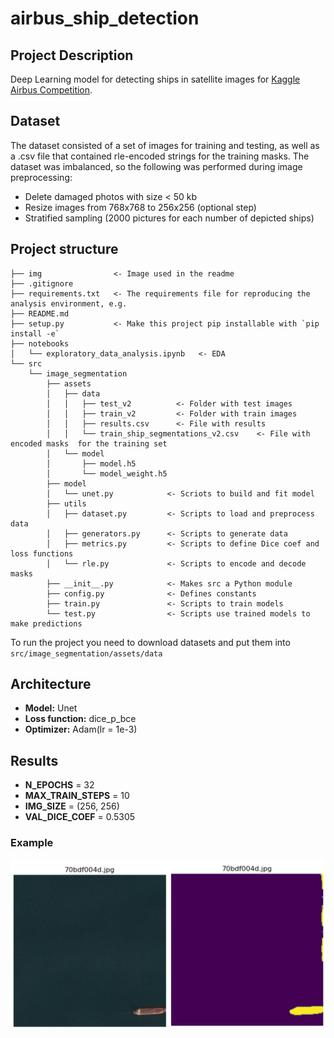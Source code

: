 # airbus_ship_detection
## Project Description
Deep Learning model for detecting ships in satellite images for [Kaggle Airbus Competition](https://www.kaggle.com/c/airbus-ship-detection). 

## Dataset
The dataset consisted of a set of images for training and testing, as well as a .csv file that contained rle-encoded strings for the training masks.
The dataset was imbalanced, so the following was performed during image preprocessing:
* Delete damaged photos with size < 50 kb
* Resize images from 768x768 to 256x256 (optional step)
* Stratified sampling (2000 pictures for each number of depicted ships)

## Project structure
```
├── img                <- Image used in the readme
├── .gitignore
├── requirements.txt   <- The requirements file for reproducing the analysis environment, e.g.        
├── README.md 
├── setup.py           <- Make this project pip installable with `pip install -e`
├── notebooks
│   └── exploratory_data_analysis.ipynb   <- EDA
└── src
    └── image_segmentation
        ├── assets
        │   ├── data  
        │   │   ├── test_v2          <- Folder with test images
        │   │   ├── train_v2         <- Folder with train images
        │   │   ├── results.csv      <- File with results
        │   │   └── train_ship_segmentations_v2.csv    <- File with encoded masks  for the training set
        │   └── model
        │       ├── model.h5
        │       └── model_weight.h5
        ├── model
        │   └── unet.py            <- Scriots to build and fit model
        ├── utils
        │   ├── dataset.py         <- Scripts to load and preprocess data
        │   ├── generators.py      <- Scripts to generate data
        │   ├── metrics.py         <- Scripts to define Dice coef and loss functions
        │   └── rle.py             <- Scripts to encode and decode masks
        ├── __init__.py            <- Makes src a Python module
        ├── config.py              <- Defines constants
        ├── train.py               <- Scripts to train models
        └── test.py                <- Scripts use trained models to make predictions
```
To run the project you need to download datasets and put them into `src/image_segmentation/assets/data`

## Architecture
* **Model:** Unet
* **Loss function:** dice_p_bce
* **Optimizer:** Adam(lr = 1e-3)

## Results
* **N_EPOCHS** = 32
* **MAX_TRAIN_STEPS** = 10
* **IMG_SIZE** = (256, 256)
* **VAL_DICE_COEF** = 0.5305

### Example
![Example](img/example.png)
